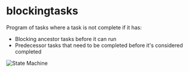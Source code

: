 # blockingtasks

Program of tasks where a task is not complete if it has:
- Blocking ancestor tasks before it can run
- Predecessor tasks that need to be completed before it's considered completed

![State Machine]()
